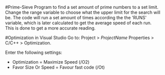 #Prime-Sieve
Program to find a set amount of prime numbers to a set limit. Change the range variable to choose what the upper limit for the search will be. The code will run a set amount of times according the the 'RUNS' variable, which is later calculated to get the average speed of each run. This is done to get a more accurate reading.

#Optimization in Visual Studio
Go to: Project > *ProjectName* Properties > C/C++ > Optimization. 

Enter the following settings:
  - Optimization        = Maximize Speed (/O2)
  - Favor Size Or Speed = Favour fast code (/Ot)
